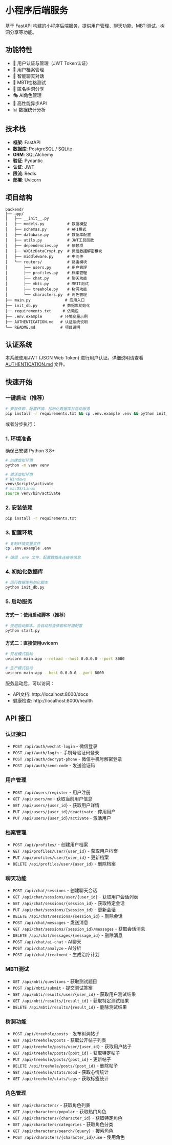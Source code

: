 # 小程序后端服务

基于 FastAPI 构建的小程序后端服务，提供用户管理、聊天功能、MBTI测试、树洞分享等功能。

## 功能特性

- 🔐 用户认证与管理（JWT Token认证）
- 👤 用户档案管理
- 💬 智能聊天对话
- 🧠 MBTI性格测试
- 🌳 匿名树洞分享
- 🎭 AI角色管理
- 🚀 高性能异步API
- 📊 数据统计分析

## 技术栈

- **框架**: FastAPI
- **数据库**: PostgreSQL / SQLite
- **ORM**: SQLAlchemy
- **验证**: Pydantic
- **认证**: JWT
- **限流**: Redis
- **部署**: Uvicorn

## 项目结构

```
backend/
├── app/
│   ├── __init__.py
│   ├── models.py          # 数据模型
│   ├── schemas.py         # API模式
│   ├── database.py        # 数据库配置
│   ├── utils.py           # JWT工具函数
│   ├── dependencies.py    # 依赖项
│   ├── WXBizDataCrypt.py  # 微信数据解密模块
│   ├── middleware.py      # 中间件
│   └── routers/           # 路由模块
│       ├── users.py       # 用户管理
│       ├── profiles.py    # 档案管理
│       ├── chat.py        # 聊天功能
│       ├── mbti.py        # MBTI测试
│       ├── treehole.py    # 树洞功能
│       └── characters.py  # 角色管理
├── main.py               # 应用入口
├── init_db.py           # 数据库初始化
├── requirements.txt     # 依赖包
├── .env.example        # 环境变量示例
├── AUTHENTICATION.md   # 认证系统说明
└── README.md           # 项目说明
```

## 认证系统

本系统使用JWT (JSON Web Token) 进行用户认证。详细说明请查看 [AUTHENTICATION.md](file:///Users/anzhi/viagra/backend/AUTHENTICATION.md) 文件。

## 快速开始

### 一键启动（推荐）

```bash
# 安装依赖、配置环境、初始化数据库并启动服务
pip install -r requirements.txt && cp .env.example .env && python init_db.py && python start.py
```

或者分步执行：

### 1. 环境准备

确保已安装 Python 3.8+

```bash
# 创建虚拟环境
python -m venv venv

# 激活虚拟环境
# Windows
venv\Scripts\activate
# macOS/Linux
source venv/bin/activate
```

### 2. 安装依赖

```bash
pip install -r requirements.txt
```

### 3. 配置环境

```bash
# 复制环境变量文件
cp .env.example .env

# 编辑 .env 文件，配置数据库连接等信息
```

### 4. 初始化数据库

```bash
# 运行数据库初始化脚本
python init_db.py
```

### 5. 启动服务

#### 方式一：使用启动脚本（推荐）

```bash
# 使用启动脚本，会自动检查依赖和环境配置
python start.py
```

#### 方式二：直接使用uvicorn

```bash
# 开发模式启动
uvicorn main:app --reload --host 0.0.0.0 --port 8000

# 生产模式启动
uvicorn main:app --host 0.0.0.0 --port 8000
```

服务启动后，可以访问：
- API文档: http://localhost:8000/docs
- 健康检查: http://localhost:8000/health

## API 接口

### 认证接口
- `POST /api/auth/wechat-login` - 微信登录
- `POST /api/auth/login` - 手机号验证码登录
- `POST /api/auth/decrypt-phone` - 微信手机号解密登录
- `POST /api/auth/send-code` - 发送验证码

### 用户管理
- `POST /api/users/register` - 用户注册
- `GET /api/users/me` - 获取当前用户信息
- `GET /api/users/{user_id}` - 获取用户详情
- `PUT /api/users/{user_id}/deactivate` - 停用用户
- `PUT /api/users/{user_id}/activate` - 激活用户

### 档案管理
- `POST /api/profiles/` - 创建用户档案
- `GET /api/profiles/user/{user_id}` - 获取用户档案
- `PUT /api/profiles/user/{user_id}` - 更新档案
- `DELETE /api/profiles/user/{user_id}` - 删除档案

### 聊天功能
- `POST /api/chat/sessions` - 创建聊天会话
- `GET /api/chat/sessions/user/{user_id}` - 获取用户会话列表
- `GET /api/chat/sessions/{session_id}` - 获取特定会话
- `PUT /api/chat/sessions/{session_id}` - 更新会话
- `DELETE /api/chat/sessions/{session_id}` - 删除会话
- `POST /api/chat/messages` - 发送消息
- `GET /api/chat/sessions/{session_id}/messages` - 获取会话消息
- `DELETE /api/chat/messages/{message_id}` - 删除消息
- `POST /api/chat/ai-chat` - AI聊天
- `POST /api/chat/analyze` - AI分析
- `POST /api/chat/treatment` - 生成治疗计划

### MBTI测试
- `GET /api/mbti/questions` - 获取测试题目
- `POST /api/mbti/submit` - 提交测试答案
- `GET /api/mbti/results/user/{user_id}` - 获取用户测试结果
- `GET /api/mbti/results/{result_id}` - 获取特定测试结果
- `DELETE /api/mbti/results/{result_id}` - 删除测试结果

### 树洞功能
- `POST /api/treehole/posts` - 发布树洞帖子
- `GET /api/treehole/posts` - 获取公开帖子列表
- `GET /api/treehole/posts/user/{user_id}` - 获取用户帖子
- `GET /api/treehole/posts/{post_id}` - 获取特定帖子
- `PUT /api/treehole/posts/{post_id}` - 更新帖子
- `DELETE /api/treehole/posts/{post_id}` - 删除帖子
- `GET /api/treehole/stats/mood` - 获取心情统计
- `GET /api/treehole/stats/tags` - 获取标签统计

### 角色管理
- `GET /api/characters/` - 获取角色列表
- `GET /api/characters/popular` - 获取热门角色
- `GET /api/characters/{character_id}` - 获取特定角色
- `GET /api/characters/categories` - 获取角色分类
- `GET /api/characters/search/{query}` - 搜索角色
- `POST /api/characters/{character_id}/use` - 使用角色